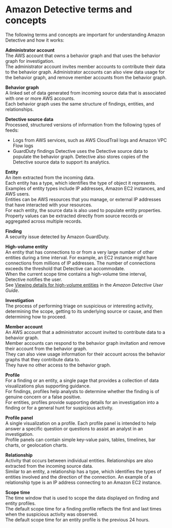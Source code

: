 # Amazon Detective terms and concepts<a name="detective-terms-concepts"></a>

The following terms and concepts are important for understanding Amazon Detective and how it works:

****Administrator account****  
The AWS account that owns a behavior graph and that uses the behavior graph for investigation\.  
The administrator account invites member accounts to contribute their data to the behavior graph\. Administrator accounts can also view data usage for the behavior graph, and remove member accounts from the behavior graph\.

****Behavior graph****  
A linked set of data generated from incoming source data that is associated with one or more AWS accounts\.  
Each behavior graph uses the same structure of findings, entities, and relationships\.

****Detective source data****  
Processed, structured versions of information from the following types of feeds:  
+ Logs from AWS services, such as AWS CloudTrail logs and Amazon VPC Flow logs
+ GuardDuty findings
Detective uses the Detective source data to populate the behavior graph\. Detective also stores copies of the Detective source data to support its analytics\.

**Entity**  
An item extracted from the incoming data\.  
Each entity has a type, which identifies the type of object it represents\. Examples of entity types include IP addresses, Amazon EC2 instances, and AWS users\.  
Entities can be AWS resources that you manage, or external IP addresses that have interacted with your resources\.  
For each entity, the source data is also used to populate entity properties\. Property values can be extracted directly from source records or aggregated across multiple records\.

****Finding****  
A security issue detected by Amazon GuardDuty\.

**High\-volume entity**  
An entity that has connections to or from a very large number of other entities during a time interval\. For example, an EC2 instance might have connections from millions of IP addresses\. The number of connections exceeds the threshold that Detective can accommodate\.  
When the current scope time contains a high\-volume time interval, Detective notifies the user\.  
See [Viewing details for high\-volume entities](https://docs.aws.amazon.com/detective/latest/userguide/high-degree-entities.html) in the *Amazon Detective User Guide*\.

****Investigation****  
The process of performing triage on suspicious or interesting activity, determining the scope, getting to its underlying source or cause, and then determining how to proceed\.

****Member account****  
An AWS account that a administrator account invited to contribute data to a behavior graph\.  
Member accounts can respond to the behavior graph invitation and remove their account from the behavior graph\.  
They can also view usage information for their account across the behavior graphs that they contribute data to\.  
They have no other access to the behavior graph\.

****Profile****  
For a finding or an entity, a single page that provides a collection of data visualizations plus supporting guidance\.  
For findings, profiles help analysts to determine whether the finding is of genuine concern or a false positive\.  
For entities, profiles provide supporting details for an investigation into a finding or for a general hunt for suspicious activity\.

****Profile panel****  
A single visualization on a profile\. Each profile panel is intended to help answer a specific question or questions to assist an analyst in an investigation\.  
Profile panels can contain simple key\-value pairs, tables, timelines, bar charts, or geolocation charts\.

****Relationship****  
Activity that occurs between individual entities\. Relationships are also extracted from the incoming source data\.  
Similar to an entity, a relationship has a type, which identifies the types of entities involved and the direction of the connection\. An example of a relationship type is an IP address connecting to an Amazon EC2 instance\.

****Scope time****  
The time window that is used to scope the data displayed on finding and entity profiles\.  
The default scope time for a finding profile reflects the first and last times when the suspicious activity was observed\.  
The default scope time for an entity profile is the previous 24 hours\.